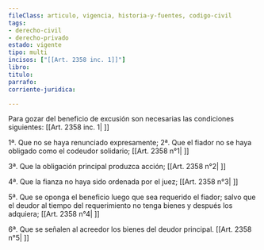 ```yaml
---
fileClass: articulo, vigencia, historia-y-fuentes, codigo-civil
tags:
- derecho-civil
- derecho-privado
estado: vigente
tipo: multi
incisos: ["[[Art. 2358 inc. 1]]"]
libro:
titulo:
parrafo:
corriente-juridica:

---
```

Para gozar del beneficio de excusión son necesarias las condiciones siguientes: [[Art. 2358 inc. 1| ]]

1ª. Que no se haya renunciado expresamente; 2ª. Que el fiador no se haya obligado como el codeudor solidario; [[Art. 2358 n°1| ]]

3ª. Que la obligación principal produzca acción; [[Art. 2358 n°2| ]]

4ª. Que la fianza no haya sido ordenada por el juez; [[Art. 2358 n°3| ]]

5ª. Que se oponga el beneficio luego que sea requerido el fiador; salvo que el deudor al tiempo del requerimiento no tenga bienes y después los adquiera; [[Art. 2358 n°4| ]]

6ª. Que se señalen al acreedor los bienes del deudor principal. [[Art. 2358 n°5| ]]